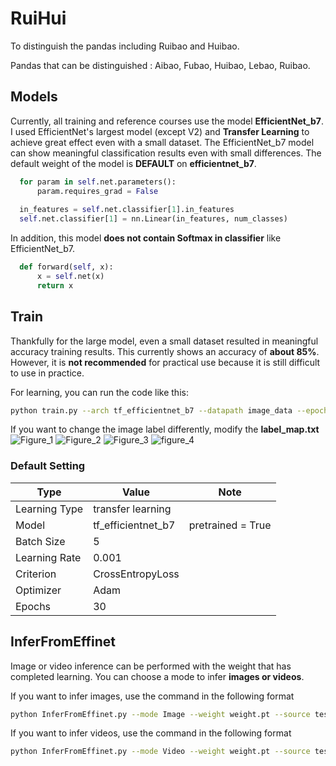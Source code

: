 # RuiHui
To distinguish the pandas including Ruibao and Huibao.

Pandas that can be distinguished : Aibao, Fubao, Huibao, Lebao, Ruibao.

## Models
Currently, all training and reference courses use the model **EfficientNet_b7**. I used EfficientNet's largest model (except V2) and **Transfer Learning** to achieve great effect even with a small dataset. The EfficientNet_b7 model can show meaningful classification results even with small differences. The default weight of the model is **DEFAULT** on **efficientnet_b7**.
```Python
  for param in self.net.parameters():
      param.requires_grad = False
  
  in_features = self.net.classifier[1].in_features
  self.net.classifier[1] = nn.Linear(in_features, num_classes)
```
In addition, this model **does not contain Softmax in classifier** like EfficientNet_b7.
```Python
  def forward(self, x):
      x = self.net(x)
      return x
```

## Train
Thankfully for the large model, even a small dataset resulted in meaningful accuracy training results. This currently shows an accuracy of **about 85%**. However, it is **not recommended** for practical use because it is still difficult to use in practice.

For learning, you can run the code like this:
```bash
python train.py --arch tf_efficientnet_b7 --datapath image_data --epochs 3 --batch-size 5 --lr 0.001 --save weight.pt
```
If you want to change the image label differently, modify the **label_map.txt**
![Figure_1](https://github.com/user-attachments/assets/db1228d3-3df6-44b9-8848-5513e4d59c37)
![Figure_2](https://github.com/user-attachments/assets/38414138-8463-4d13-9951-f56ba41a480d)
![Figure_3](https://github.com/user-attachments/assets/77d4c73a-672e-411f-8560-7d39db05ac5c)
![figure_4](https://github.com/user-attachments/assets/3f82ec5d-9708-44cb-96eb-d016709bdaa5)

### Default Setting

| Type | Value | Note |
|------|-------|-------------|
| Learning Type | transfer learning |  |
| Model | tf_efficientnet_b7 | pretrained = True |
| Batch Size | 5 |     |
| Learning Rate | 0.001 |  |
| Criterion | CrossEntropyLoss |  |
| Optimizer | Adam |  |
| Epochs | 30 |  |

## InferFromEffinet
Image or video inference can be performed with the weight that has completed learning. You can choose a mode to infer **images or videos**.

If you want to infer images, use the command in the following format
```bash
python InferFromEffinet.py --mode Image --weight weight.pt --source test_image.jpg
```
If you want to infer videos, use the command in the following format
```bash
python InferFromEffinet.py --mode Video --weight weight.pt --source test_video.mp4
```




